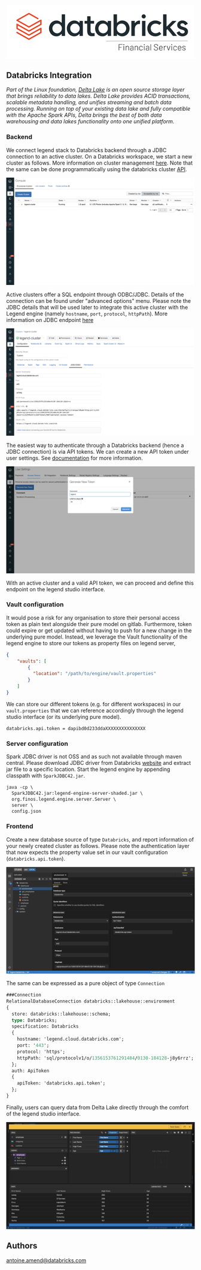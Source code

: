 ![db-lakehouse-logo.png](images/db-lakehouse-logo.png)

## Databricks Integration

*Part of the Linux foundation, [Delta Lake](https://delta.io/) is an open source storage layer that brings reliability to data lakes. 
Delta Lake provides ACID transactions, scalable metadata handling, and unifies streaming and batch data processing. 
Running on top of your existing data lake and fully compatible with the Apache Spark APIs, Delta brings the best of both 
data warehousing and data lakes functionality onto one unified platform.*

### Backend

We connect legend stack to Databricks backend through a JDBC connection to an active cluster. 
On a Databricks workspace, we start a new cluster as follows. 
More information on cluster management [here](https://docs.databricks.com/clusters/index.html). 
Note that the same can be done programmatically using the databricks cluster [API](https://docs.databricks.com/dev-tools/api/latest/clusters.html).

![db-cluster.png](images/db-cluster.png)

Active clusters offer a SQL endpoint through ODBC/JDBC. Details of the connection can be found under "advanced options" menu.
Please note the JDBC details that will be used later to integrate this active cluster with the Legend engine 
(namely `hostname`, `port`, `protocol`, `httpPath`). 
More information on JDBC endpoint [here](https://docs.databricks.com/data/data-sources/sql-databases.html)

![db-cluster-jdbc.png](images/db-cluster-jdbc.png)

The easiest way to authenticate through a Databricks backend (hence a JDBC connection) is via API tokens. 
We can create a new API token under user settings.
See [documentation](https://docs.databricks.com/dev-tools/api/latest/authentication.html) for more information.

![db-token-create.png](images/db-token-create.png)

With an active cluster and a valid API token, we can proceed and define this endpoint on the legend studio interface.

### Vault configuration

It would pose a risk for any organisation to store their personal access token as plain text alongside their pure model on gitlab. 
Furthermore, token could expire or get updated without having to push for a new change in the underlying pure model.
Instead, we leverage the Vault functionality of the legend engine to store our tokens as property files on legend server,

 ```json
 {
     "vaults": [
         {
           "location": "/path/to/engine/vault.properties"
         }
     ]
 }
 ```

We can store our different tokens (e.g. for different workspaces) in our `vault.properties` that we can reference
accordingly through the legend studio interface (or its underlying pure model).

```shell script
databricks.api.token = dapibd0d233ddaXXXXXXXXXXXXXXX
```

### Server configuration

Spark JDBC driver is not OSS and as such not available through maven central. Please download JDBC driver from Databricks
[website](https://databricks.com/spark/jdbc-drivers-download) and extract jar file to a specific location.
Start the legend engine by appending classpath with `SparkJDBC42.jar`.

```shell script
java -cp \
  SparkJDBC42.jar:legend-engine-server-shaded.jar \
  org.finos.legend.engine.server.Server \
  server \
  config.json
```

### Frontend

Create a new database source of type `Databricks`, and report information of your newly created cluster as follows. 
Please note the authentication layer that now expects the property value set in our vault configuration (`databricks.api.token`).

![lg-store-create.png](images/lg-store-create.png)

The same can be expressed as a pure object of type `Connection`

```pure
###Connection
RelationalDatabaseConnection databricks::lakehouse::environment
{
  store: databricks::lakehouse::schema;
  type: Databricks;
  specification: Databricks
  {
    hostname: 'legend.cloud.databricks.com';
    port: '443';
    protocol: 'https';
    httpPath: 'sql/protocolv1/o/1356153761291484/0130-184128-j8y6rrz';
  };
  auth: ApiToken
  {
    apiToken: 'databricks.api.token';
  };
}
```

Finally, users can query data from Delta Lake directly through the comfort of the legend studio interface.

![lg-store-query.png](images/lg-store-query.png)

## Authors
<antoine.amend@databricks.com>


